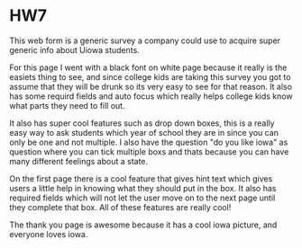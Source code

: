 # HW7

This web form is a generic survey a company could use to acquire super generic info about Uiowa students.

For this page I went with a black font on white page because it really is the easiets thing to see, and since college kids are taking this survey you got to assume that they will be drunk so its very easy to see for that reason. It also has some requird fields and auto focus which really helps college kids know what parts they need to fill out. 

It also has super cool features such as drop down boxes, this is a really easy way to ask students which year of school they are in since you can only be one and not multiple. I also have the question "do you like iowa" as question where you can tick multiple boxs and thats because you can have many different feelings about a state.

On the first page there is a cool feature that gives hint text which gives users a little help in knowing what they should put in the box. It also has required fields which will not let the user move on to the next page until they complete that box. All of these features are really cool!





The thank you page is awesome because it has a cool iowa picture, and everyone loves iowa.
 
